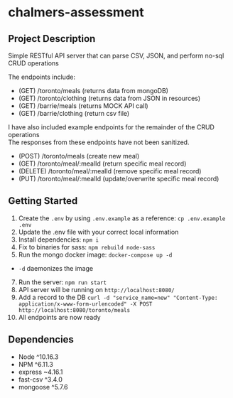 # chalmers-assessment

## Project Description

Simple RESTful API server that can parse CSV, JSON, and perform no-sql CRUD operations

The endpoints include:
- (GET) /toronto/meals (returns data from mongoDB)
- (GET) /toronto/clothing (returns data from JSON in resources)
- (GET) /barrie/meals (returns MOCK API call)
- (GET) /barrie/clothing (return csv file)

I have also included example endpoints for the remainder of the CRUD operations  
The responses from these endpoints have not been sanitized. 
- (POST) /toronto/meals (create new meal)
- (GET) /toronto/meal/:mealId (return specific meal record)
- (DELETE) /toronto/meal/:mealId (remove specific meal record)
- (PUT) /toronto/meal/:mealId (update/overwrite specific meal record)

## Getting Started

1. Create the `.env` by using `.env.example` as a reference: `cp .env.example .env`
2. Update the .env file with your correct local information
3. Install dependencies: `npm i`
4. Fix to binaries for sass: `npm rebuild node-sass`
5. Run the mongo docker image: `docker-compose up -d`
  - `-d` daemonizes the image
7. Run the server: `npm run start`
8. API server will be running on `http://localhost:8080/`
9. Add a record to the DB `curl -d "service_name=new" "Content-Type: application/x-www-form-urlencoded" -X POST http://localhost:8080/toronto/meals`
10. All endpoints are now ready



## Dependencies

- Node ^10.16.3
- NPM ^6.11.3
- express ~4.16.1
- fast-csv ^3.4.0
- mongoose ^5.7.6
